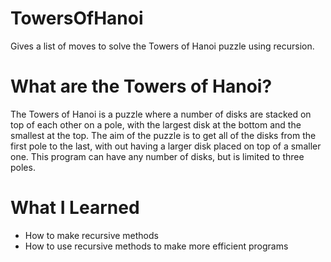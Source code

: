 # TowersOfHanoi
Gives a list of moves to solve the Towers of Hanoi puzzle using recursion.

# What are the Towers of Hanoi?
The Towers of Hanoi is a puzzle where a number of disks are stacked on top of each other 
on a pole, with the largest disk at the bottom and the smallest at the top. The aim of the
puzzle is to get all of the disks from the first pole to the last, with out having a larger
disk placed on top of a smaller one. This program can have any number of disks, but is limited
to three poles.

# What I Learned
* How to make recursive methods
* How to use recursive methods to make more efficient programs
